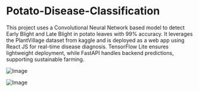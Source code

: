 # Potato-Disease-Classification

This project uses a Convolutional Neural Network based model to detect Early Blight and Late Blight in potato leaves with 99% accuracy. It leverages the PlantVillage dataset from kaggle and is deployed as a web app using React JS for real-time disease diagnosis. TensorFlow Lite ensures lightweight deployment, while FastAPI handles backend predictions, supporting sustainable farming.


![Image](https://github.com/user-attachments/assets/71cfcc78-cfce-480e-9d8d-94536d7806d5)


![Image](https://github.com/user-attachments/assets/533dedaf-c5ab-49c3-bbdf-c28faf61928c)


